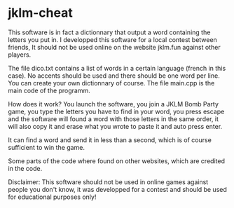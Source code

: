 # jklm-cheat

This software is in fact a dictionnary that output a word containing the letters you put in.
I developped this software for a local contest between friends, It should not be used online on the website jklm.fun against other players.

The file dico.txt contains a list of words in a certain language (french in this case). No accents should be used and there should be one word per line.
You can create your own dictionnary of course.
The file main.cpp is the main code of the programm.

How does it work?
You launch the software, you join a JKLM Bomb Party game, you type the letters you have to find in your word, you press escape and the software will found a word with those letters in the same order, it will also copy it and erase what you wrote to paste it and auto press enter.

It can find a word and send it in less than a second, which is of course sufficient to win the game.

Some parts of the code where found on other websites, which are credited in the code.

Disclaimer:
This software should not be used in online games against people you don't know, it was developped for a contest and should be used for educational purposes only!
